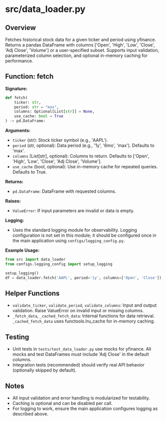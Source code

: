 # src/data_loader.py

## Overview
Fetches historical stock data for a given ticker and period using yfinance. Returns a pandas DataFrame with columns ['Open', 'High', 'Low', 'Close', 'Adj Close', 'Volume'] or a user-specified subset. Supports input validation, parameterized column selection, and optional in-memory caching for performance.

## Function: fetch

**Signature:**
```python
def fetch(
    ticker: str,
    period: str = "max",
    columns: Optional[List[str]] = None,
    use_cache: bool = True
) -> pd.DataFrame:
```

**Arguments:**
- `ticker` (str): Stock ticker symbol (e.g., 'AAPL').
- `period` (str, optional): Data period (e.g., '1y', '6mo', 'max'). Defaults to 'max'.
- `columns` (List[str], optional): Columns to return. Defaults to ['Open', 'High', 'Low', 'Close', 'Adj Close', 'Volume'].
- `use_cache` (bool, optional): Use in-memory cache for repeated queries. Defaults to True.

**Returns:**
- `pd.DataFrame`: DataFrame with requested columns.

**Raises:**
- `ValueError`: If input parameters are invalid or data is empty.

**Logging:**
- Uses the standard logging module for observability. Logging configuration is not set in this module; it should be configured once in the main application using `configs/logging_config.py`.

**Example Usage:**
```python
from src import data_loader
from configs.logging_config import setup_logging

setup_logging()
df = data_loader.fetch('AAPL', period='1y', columns=['Open', 'Close'])
```

## Helper Functions
- `validate_ticker`, `validate_period`, `validate_columns`: Input and output validation. Raise ValueError on invalid input or missing columns.
- `_fetch_data`, `_cached_fetch_data`: Internal functions for data retrieval. `_cached_fetch_data` uses functools.lru_cache for in-memory caching.

## Testing
- Unit tests in `tests/test_data_loader.py` use mocks for yfinance. All mocks and test DataFrames must include 'Adj Close' in the default columns.
- Integration tests (recommended) should verify real API behavior (optionally skipped by default).

## Notes
- All input validation and error handling is modularized for testability.
- Caching is optional and can be disabled per call.
- For logging to work, ensure the main application configures logging as described above.
